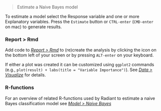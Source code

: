 > Estimate a Naive Bayes model

To estimate a model select the Response variable and one or more Explanatory variables. Press the `Estimate` button or `CTRL-enter` (`CMD-enter` on mac) to generate results. 

### Report > Rmd

Add code to <a href="https://radiant-rstats.github.io/docs/data/report_rmd.html" target="_blank">_Report > Rmd_</a> to (re)create the analysis by clicking the <i title="report results" class="fa fa-edit"></i> icon on the bottom left of your screen or by pressing `ALT-enter` on your keyboard. 

If either a plot was created it can be customized using `ggplot2` commands (e.g., `plot(result) + labs(title = "Variable Importance")`). See <a href="https://radiant-rstats.github.io/docs/data/visualize.html" target="_blank">_Data > Visualize_</a> for details.

### R-functions

For an overview of related R-functions used by Radiant to estimate a naive Bayes classification model see <a href = "https://radiant-rstats.github.io/radiant.model/reference/index.html#section-model-naive-bayes" target="_blank">_Model > Naive Bayes_</a>